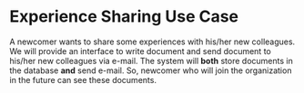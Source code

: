 # Experience Sharing Use Case

A newcomer wants to share some experiences with his/her new colleagues. We will provide an interface to write document and send document to his/her new colleagues via e-mail.
The system will **both** store documents in the database **and** send e-mail. So, newcomer who will join the organization in the future can see these documents. 
